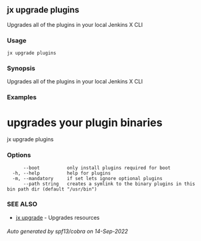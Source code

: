 ## jx upgrade plugins

Upgrades all of the plugins in your local Jenkins X CLI

### Usage

```
jx upgrade plugins
```

### Synopsis

Upgrades all of the plugins in your local Jenkins X CLI

### Examples

  # upgrades your plugin binaries
  jx upgrade plugins

### Options

```
      --boot          only install plugins required for boot
  -h, --help          help for plugins
  -m, --mandatory     if set lets ignore optional plugins
      --path string   creates a symlink to the binary plugins in this bin path dir (default "/usr/bin")
```

### SEE ALSO

* [jx upgrade](jx_upgrade.md)	 - Upgrades resources

###### Auto generated by spf13/cobra on 14-Sep-2022
